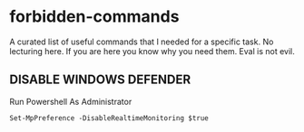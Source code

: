 # forbidden-commands
A curated list of useful commands that I needed for a specific task. No lecturing here. If you are here you know why you need them. Eval is not evil.


## DISABLE WINDOWS DEFENDER

Run Powershell As Administrator
```
Set-MpPreference -DisableRealtimeMonitoring $true
```
